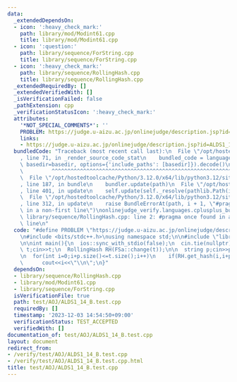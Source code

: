 ```yaml
---
data:
  _extendedDependsOn:
  - icon: ':heavy_check_mark:'
    path: library/mod/Modint61.cpp
    title: library/mod/Modint61.cpp
  - icon: ':question:'
    path: library/sequence/ForString.cpp
    title: library/sequence/ForString.cpp
  - icon: ':heavy_check_mark:'
    path: library/sequence/RollingHash.cpp
    title: library/sequence/RollingHash.cpp
  _extendedRequiredBy: []
  _extendedVerifiedWith: []
  _isVerificationFailed: false
  _pathExtension: cpp
  _verificationStatusIcon: ':heavy_check_mark:'
  attributes:
    '*NOT_SPECIAL_COMMENTS*': ''
    PROBLEM: https://judge.u-aizu.ac.jp/onlinejudge/description.jsp?id=ALDS1_14_B
    links:
    - https://judge.u-aizu.ac.jp/onlinejudge/description.jsp?id=ALDS1_14_B
  bundledCode: "Traceback (most recent call last):\n  File \"/opt/hostedtoolcache/Python/3.12.0/x64/lib/python3.12/site-packages/onlinejudge_verify/documentation/build.py\"\
    , line 71, in _render_source_code_stat\n    bundled_code = language.bundle(stat.path,\
    \ basedir=basedir, options={'include_paths': [basedir]}).decode()\n          \
    \         ^^^^^^^^^^^^^^^^^^^^^^^^^^^^^^^^^^^^^^^^^^^^^^^^^^^^^^^^^^^^^^^^^^^^^^^^^^^^^^^^^\n\
    \  File \"/opt/hostedtoolcache/Python/3.12.0/x64/lib/python3.12/site-packages/onlinejudge_verify/languages/cplusplus.py\"\
    , line 187, in bundle\n    bundler.update(path)\n  File \"/opt/hostedtoolcache/Python/3.12.0/x64/lib/python3.12/site-packages/onlinejudge_verify/languages/cplusplus_bundle.py\"\
    , line 401, in update\n    self.update(self._resolve(pathlib.Path(included), included_from=path))\n\
    \  File \"/opt/hostedtoolcache/Python/3.12.0/x64/lib/python3.12/site-packages/onlinejudge_verify/languages/cplusplus_bundle.py\"\
    , line 312, in update\n    raise BundleErrorAt(path, i + 1, \"#pragma once found\
    \ in a non-first line\")\nonlinejudge_verify.languages.cplusplus_bundle.BundleErrorAt:\
    \ library/sequence/RollingHash.cpp: line 2: #pragma once found in a non-first\
    \ line\n"
  code: "#define PROBLEM \"https://judge.u-aizu.ac.jp/onlinejudge/description.jsp?id=ALDS1_14_B\"\
    \n#include <bits/stdc++.h>\nusing namespace std;\n\n#include \"library/sequence/RollingHash.cpp\"\
    \n\nint main(){\n  ios::sync_with_stdio(false);\n  cin.tie(nullptr);\n\n  string\
    \ t;cin>>t;\n  RollingHash RH(FSa::change(t));\n\n  string p;cin>>p;\n  auto h=RollingHash<char>::full_hash(FSa::change(p));\n\
    \n  for(int i=0;i+p.size()<=t.size();i++)\n    if(RH.get_hash(i,i+p.size())==h)\n\
    \      cout<<i<<\"\\n\";\n}"
  dependsOn:
  - library/sequence/RollingHash.cpp
  - library/mod/Modint61.cpp
  - library/sequence/ForString.cpp
  isVerificationFile: true
  path: test/AOJ/ALDS1_14_B.test.cpp
  requiredBy: []
  timestamp: '2023-12-03 14:54:50+09:00'
  verificationStatus: TEST_ACCEPTED
  verifiedWith: []
documentation_of: test/AOJ/ALDS1_14_B.test.cpp
layout: document
redirect_from:
- /verify/test/AOJ/ALDS1_14_B.test.cpp
- /verify/test/AOJ/ALDS1_14_B.test.cpp.html
title: test/AOJ/ALDS1_14_B.test.cpp
---
```

